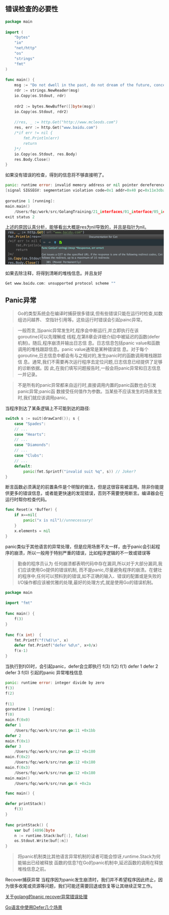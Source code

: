 ## 错误检查的必要性

```go
package main

import (
	"bytes"
	"io"
	"net/http"
	"os"
	"strings"
	"fmt"
)

func main() {
	msg := "Do not dwell in the past, do not dream of the future, concentrate the mind on the present."
	rdr := strings.NewReader(msg)
	io.Copy(os.Stdout, rdr)

	rdr2 := bytes.NewBuffer([]byte(msg))
	io.Copy(os.Stdout, rdr2)

	//res, _ := http.Get("http://www.mcleods.com")
	res, err := http.Get("www.baidu.com")
	/*if err != nil {
		fmt.Println(err)
		return
	}*/
	io.Copy(os.Stdout, res.Body)
	res.Body.Close()
}

```
如果没有错误的检查，得到的信息将不够直接明了。

```go
panic: runtime error: invalid memory address or nil pointer dereference
[signal SIGSEGV: segmentation violation code=0x1 addr=0x40 pc=0x11e3dba]

goroutine 1 [running]:
main.main()
	/Users/fqc/work/src/GolangTraining/21_interfaces/01_interface/05_io-copy/01_no-error-checking/main.go:25 +0x16a
exit status 2
```
上述的原因认真分析，能够看出大概是res为nil导致的，并且是指针为nil。
![-w450](media/15043479523967.jpg)



如果去除注释，将得到清晰的堆栈信息。并且友好

```go
Get www.baidu.com: unsupported protocol scheme ""
```

## Panic异常
> Go的类型系统会在编译时捕获很多错误,但有些错误只能在运行时检查,如数组访问越界、 空指针引用等。这些运行时错误会引起painc异常。

> 一般而言,当panic异常发生时,程序会中断运行,并立即执行在该goroutine(可以先理解成 线程,在第8章会详细介绍)中被延迟的函数(defer 机制)。随后,程序崩溃并输出日志信 息。日志信息包括panic value和函数调用的堆栈跟踪信息。panic value通常是某种错误信 息。对于每个goroutine,日志信息中都会有与之相对的,发生panic时的函数调用堆栈跟踪信 息。通常,我们不需要再次运行程序去定位问题,日志信息已经提供了足够的诊断依据。因 此,在我们填写问题报告时,一般会将panic异常和日志信息一并记录。

> 不是所有的panic异常都来自运行时,直接调用内置的panic函数也会引发panic异常;panic函 数接受任何值作为参数。当某些不应该发生的场景发生时,我们就应该调用panic。

当程序到达了某条逻辑上不可能到达的路径:
```go
switch s := suit(drawCard()); s {
    case "Spades":
    // ...
    case "Hearts":
    // ...
    case "Diamonds":
    // ...
    case "Clubs":
    // ...
    default:
        panic(fmt.Sprintf("invalid suit %q", s)) // Joker?
}
```

断言函数必须满足的前置条件是个明智的做法，但是这很容易被滥用。除非你能提供更多的错误信息，或者能更快速的发现错误，否则不需要使用断言。编译器会在运行时帮你检查代码。  
```go
func Reset(x *Buffer) {
    if x==nil{
        panic("x is nil")//unnecessary!
    }
    x.elements = nil
}
```

panic类似于其他语言的异常处理，但是应用场景不太一样，由于panic会引起程序的崩溃，所以一般用于特别严重的错误，比如程序逻辑的不一致或错误等
>勤奋的程序员认为 任何崩溃都表明代码中存在漏洞,所以对于大部分漏洞,我们应该使用Go提供的错误机制, 而不是panic,尽量避免程序的崩溃。在健壮的程序中,任何可以预料到的错误,如不正确的输入、错误的配置或是失败的I/O操作都应该被优雅的处理,最好的处理方式,就是使用Go的错误机制。

```go
package main

import "fmt"

func main() {
	f(3)
}

func f(x int)  {
	fmt.Printf("f(%d)\n", x)
	defer fmt.Printf("defer %d\n", x+0/x)
	f(x-1)
}

```

当执行到f(0)时，会引起panic，defer会立即执行
f(3)
f(2)
f(1)
defer 1
defer 2
defer 3
f(0) 引起的panic 异常堆栈信息
```go
panic: runtime error: integer divide by zero
f(3)
f(2)

f(1)
goroutine 1 [running]:
f(0)
main.f(0x0)
defer 1
	/Users/fqc/work/src/run.go:11 +0x1bb
defer 2
main.f(0x1)
defer 3
	/Users/fqc/work/src/run.go:12 +0x180
main.f(0x2)
	/Users/fqc/work/src/run.go:12 +0x180
main.f(0x3)
	/Users/fqc/work/src/run.go:12 +0x180
main.main()
	/Users/fqc/work/src/run.go:6 +0x2a
```

```go
func main() {

defer printStack()
    f(3)
}

func printStack() {
    var buf [4096]byte
    n := runtime.Stack(buf[:], false)
    os.Stdout.Write(buf[:n])
}
```
>将panic机制类比其他语言异常机制的读者可能会惊讶,runtime.Stack为何能输出已经被释放 函数的信息?在Go的panic机制中,延迟函数的调用在释放堆栈信息之前。

Recover捕获异常
当程序因为panic发生崩溃时，我们并不希望程序因此终止，因为很多收尾或资源等问题，我们可能还需要回退或恢复等让其继续正常工作。


[关于golang的panic recover异常错误处理](http://xiaorui.cc/2016/03/09/%E5%85%B3%E4%BA%8Egolang%E7%9A%84panic-recover%E5%BC%82%E5%B8%B8%E9%94%99%E8%AF%AF%E5%A4%84%E7%90%86/)

[Go语言中使用Defer几个场景](http://developer.51cto.com/art/201306/400489.htm)










